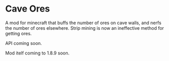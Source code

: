 Cave Ores
=========
A mod for minecraft that buffs the number of ores on cave walls, and nerfs the number of ores elsewhere. Strip mining is now an ineffective method for getting ores.


API coming soon.

Mod itelf coming to 1.8.9 soon.
